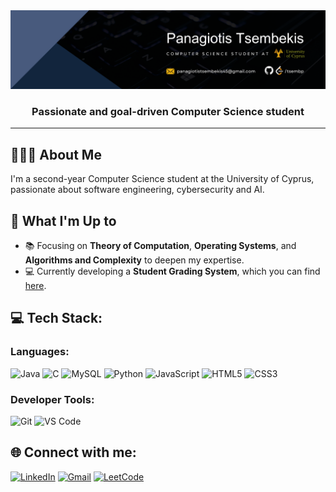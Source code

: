 <img src="./assets/panagiotis-tsembekis-banner.png" alt="Profile Banner"/>  
<h3 align="center">Passionate and goal-driven Computer Science student</h3>

---

## 🙋🏻‍♂️ About Me
I'm a second-year Computer Science student at the University of Cyprus, passionate about software engineering, cybersecurity and AI.


## 🚀 What I'm Up to
- 📚 Focusing on **Theory of Computation**, **Operating Systems**, and **Algorithms and Complexity** to deepen my expertise.
- 💻 Currently developing a **Student Grading System**, which you can find [here](https://github.com/tsembp/Student-Grading-System).


## 💻 Tech Stack:
### Languages:
![Java](https://img.shields.io/badge/java-%23ED8B00.svg?style=for-the-badge&logo=java&logoColor=white)
![C](https://img.shields.io/badge/c-%2300599C.svg?style=for-the-badge&logo=c&logoColor=white)
![MySQL](https://img.shields.io/badge/mysql-%234479A1.svg?style=for-the-badge&logo=mysql&logoColor=white)
![Python](https://img.shields.io/badge/python-3670A0?style=for-the-badge&logo=python&logoColor=ffdd54)
![JavaScript](https://shields.io/badge/JavaScript-F7DF1E?logo=JavaScript&logoColor=000&style=flat-square)
![HTML5](https://img.shields.io/badge/html5-%23E34F26.svg?style=for-the-badge&logo=html5&logoColor=white)
![CSS3](https://img.shields.io/badge/css3-%231572B6.svg?style=for-the-badge&logo=css3&logoColor=white)

### Developer Tools:
![Git](https://img.shields.io/badge/git-%23F05033.svg?style=for-the-badge&logo=git&logoColor=white)
![VS Code](https://img.shields.io/badge/VS_Code-%23007ACC.svg?style=for-the-badge&logo=visualstudiocode&logoColor=white)

## 🌐 Connect with me:
[![LinkedIn](https://img.shields.io/badge/LinkedIn-%230077B5.svg?logo=linkedin&logoColor=white)](https://www.linkedin.com/in/panagiotis-tsembekis/)
[![Gmail](https://img.shields.io/badge/Gmail-%23D14836.svg?logo=gmail&logoColor=white)](mailto:panagiotistsembekis45@gmail.com)
[![LeetCode](https://img.shields.io/badge/LeetCode-%23FF6600.svg?logo=leetcode&logoColor=white)](https://leetcode.com/tsembp)







